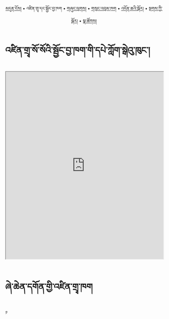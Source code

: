 <p align="center">
  <a href="https://bdrc-reader.github.io/shechen/">མདུན་ངོས།</a> • <span>འཛིན་གྲྭ་དང་སྦྱོང་བྱ་ཁག</span> • <a href="https://bdrc-reader.github.io/shechen/shunglug">གཞུང་ལུགས།</a>  • <a href="https://bdrc-reader.github.io/shechen/sungbum">གསུང་འབུམ་ཁག</a> • <a href="https://bdrc-reader.github.io/shechen/doncha">འདོན་ཆའི་སྐོར།</a> • <a href="https://bdrc-reader.github.io/shechen/tantra">སྔགས་ཀྱི་སྐོར།</a> •  <a href="https://bdrc-reader.github.io/shechen/natsok">སྣ་ཚོགས།</a></p>

# འཛིན་གྲྭ་སོ་སོའི་སྦྱོང་བྱ་ཁག་གི་དཔེ་ཀློག་སྒེའུ་ཁུང་།


<iframe src="https://library.bdrc.io/scripts/embed-iframe.html?work=bdr:W1ERI0009001&origin=website.com" width="100%" height="600"></iframe>

<br>
<br>

# ཞེ་ཆེན་དགོན་གྱི་འཛིན་གྲྭ་ཁག

༡
